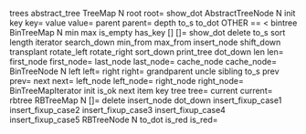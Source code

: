 trees
	abstract_tree
		TreeMap
			N
			root
			root=
			show_dot
		AbstractTreeNode
			N
			init
			key
			key=
			value
			value=
			parent
			parent=
			depth
			to_s
			to_dot
			OTHER
			==
			<
	bintree
		BinTreeMap
			N
			min
			max
			is_empty
			has_key
			[]
			[]=
			show_dot
			delete
			to_s
			sort
			length
			iterator
			search_down
			min_from
			max_from
			insert_node
			shift_down
			transplant
			rotate_left
			rotate_right
			sort_down
			print_tree
			dot_down
			len
			len=
			first_node
			first_node=
			last_node
			last_node=
			cache_node
			cache_node=
		BinTreeNode
			N
			left
			left=
			right
			right=
			grandparent
			uncle
			sibling
			to_s
			prev
			prev=
			next
			next=
			left_node
			left_node=
			right_node
			right_node=
		BinTreeMapIterator
			init
			is_ok
			next
			item
			key
			tree
			tree=
			current
			current=
	rbtree
		RBTreeMap
			N
			[]=
			delete
			insert_node
			dot_down
			insert_fixup_case1
			insert_fixup_case2
			insert_fixup_case3
			insert_fixup_case4
			insert_fixup_case5
		RBTreeNode
			N
			to_dot
			is_red
			is_red=